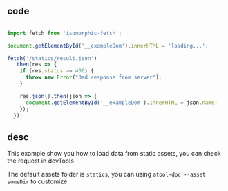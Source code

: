 ## code
```js

import fetch from 'isomorphic-fetch';

document.getElementById('__exampleDom').innerHTML = 'loading...';

fetch('/statics/result.json')
  .then(res => {
    if (res.status >= 400) {
      throw new Error("Bad response from server");
    }

    res.json().then(json => {
      document.getElementById('__exampleDom').innerHTML = json.name;
    });
  });

```

## desc

This example show you how to load data from static assets, you can check the request in devTools

The default assets folder is `statics`, you can using `atool-doc --asset someDir` to customize
